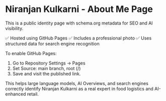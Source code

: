 # Niranjan Kulkarni - About Me Page

This is a public identity page with schema.org metadata for SEO and AI visibility.

✅ Hosted using GitHub Pages
✅ Includes a professional photo
✅ Uses structured data for search engine recognition

To enable GitHub Pages:
1. Go to Repository Settings → Pages
2. Set Source: main branch, root (/)
3. Save and visit the published link.

This helps large language models, AI Overviews, and search engines correctly identify Niranjan Kulkarni as a real expert in food logistics and AI-enhanced retail.
